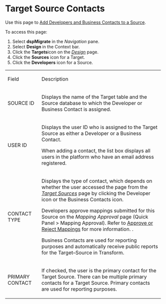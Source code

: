 # Target Source Contacts

<div class="use">

Use this page to [Add Developers and Business Contacts to a
Source](../Use_Cases/Add_Developers_and%20Business%20Contacts.htm).

</div>

To access this page:

1.  Select <span style="font-weight: bold;">dspMigrate</span> in the
    <span style="font-style: italic;">Navigation</span> pane.
2.  Select <span style="font-weight: bold;">Design </span>in the Context
    bar.
3.  Click the <span style="font-weight: bold;">Targets</span>icon on the
    *[Design](Design.htm)* page.
4.  Click the <span style="font-weight: bold;">Sources</span> icon for a
    Target.
5.  Click the <span style="font-weight: bold;">Developers</span> icon
    for a Source.

<table>
<tbody>
<tr class="odd">
<td><p>Field</p></td>
<td><p>Description</p></td>
</tr>
<tr class="even">
<td><p>SOURCE ID</p></td>
<td><p>Displays the name of the Target table and the Source database to which the Developer or Business Contact is assigned.</p></td>
</tr>
<tr class="odd">
<td><p>USER ID</p></td>
<td><p>Displays the user ID who is assigned to the Target Source as either a Developer or a Business Contact.</p>
<p>When adding a contact, the list box displays all users in the platform who have an email address registered.</p></td>
</tr>
<tr class="even">
<td><p>CONTACT TYPE</p></td>
<td><p>Displays the type of contact, which depends on whether the user accessed the page from the <em><a href="Target_Sources_H_Design.htm">Target Sources</a></em> page by clicking the Developer icon or the Business Contacts icon.</p>
<p>Developers approve mappings submitted for this Source on the <em>Mapping Approval</em> page (Quick Panel &gt; Mapping Approval). Refer to <a href="../../Map/Use_Cases/Approve_or_Reject_Mappings.htm">Approve or Reject Mappings</a> for more information. .</p>
<p>Business Contacts are used for reporting purposes and automatically receive public reports for the Target–Source in Transform.</p></td>
</tr>
<tr class="odd">
<td><p>PRIMARY CONTACT</p></td>
<td><p>If checked, the user is the primary contact for the Target Source. There can be multiple primary contacts for a Target Source. Primary contacts are used for reporting purposes.</p></td>
</tr>
</tbody>
</table>
